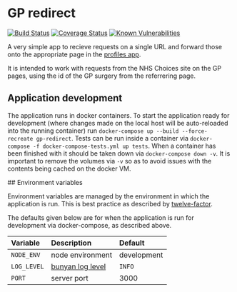 # GP redirect

[![Build Status](https://travis-ci.org/nhsuk/gp-redirect.svg?branch=master)](https://travis-ci.org/nhsuk/gp-redirect)
[![Coverage Status](https://coveralls.io/repos/github/nhsuk/gp-redirect/badge.svg?branch=master)](https://coveralls.io/github/nhsuk/gp-redirect?branch=master)
[![Known Vulnerabilities](https://snyk.io/test/github/nhsuk/gp-redirect/badge.svg)](https://snyk.io/test/github/nhsuk/gp-redirect)

A very simple app to recieve requests on a single URL and forward those onto
the appropriate page in the [profiles app](https://github.com/nhsuk/profiles).

It is intended to work with requests from the NHS Choices site on the GP pages,
using the id of the GP surgery from the referrering page.

## Application development

The application runs in docker containers. To start the application ready for
development (where changes made on the local host will be auto-reloaded into
the running container) run `docker-compose up --build --force-recreate
gp-redirect`.  Tests can be run inside a container via `docker-compose -f
docker-compose-tests.yml up tests`.  When a container has been finished with it
should be taken down via `docker-compose down -v`. It is important to remove
the volumes via `-v` so as to avoid issues with the contents being cached on
the docker VM.

## Environment variables

Environment variables are managed by the environment in which the application
is run. This is best practice as described by
[twelve-factor](https://12factor.net/config).

The defaults given below are for when the application is run for development
via docker-compose, as described above.

| Variable | Description | Default |
|:---|:---|:---|
| `NODE_ENV` | node environment | development |
| `LOG_LEVEL` | [bunyan log level](https://github.com/trentm/node-bunyan#levels) | `INFO` |
| `PORT` | server port | 3000 |
